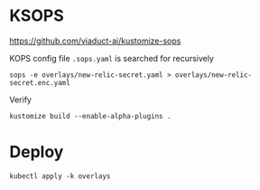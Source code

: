 # KSOPS

https://github.com/viaduct-ai/kustomize-sops

KOPS config file `.sops.yaml` is searched for recursively

```
sops -e overlays/new-relic-secret.yaml > overlays/new-relic-secret.enc.yaml
```

Verify

```
kustomize build --enable-alpha-plugins .
```

# Deploy

```
kubectl apply -k overlays
```